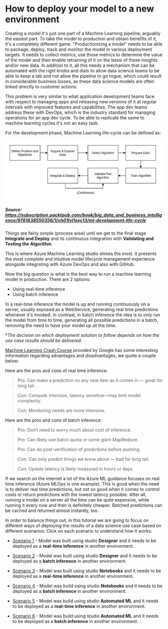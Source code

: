 # How to deploy your model to a new environment

Creating a model it's just one part of a Machine Learning pipeline, arguably the easiest part. 
To take the model to production and obtain benefits of it, it's a completely different game. 
"Productionizing a model" needs to be able to package, deploy, track and monitor the model in various deployment targets. It needs to collect metrics, use those metrics to determine the value of the model and then enable retraining of it on the basis of these insights and/or new data. In addition to it, all this needs a mechanism that can be automated with the right knobs and dials to allow data science teams to be able to keep a tab and not allow the pipeline to go rogue, which could result in considerable business losses, as these data science models are often linked directly to customer actions.

This problem is very similar to what application development teams face with respect to managing apps and releasing new versions of it at regular intervals with improved features and capabilities. The app dev teams address these with DevOps, which is the industry standard for managing operations for an app dev cycle. To be able to replicate the same to machine learning cycles it's not an easy task.

For the development phase, Machine Learning life-cycle can be defined as:

<p align="center">
  <img src="../Images/devops1.PNG">
</p>

##### _Source: https://subscription.packtpub.com/book/big_data_and_business_intelligence/9781838550356/1/ch01lvl1sec13/ml-development-life-cycle_

Things are fairly simple (process wise) until we get to the final stage **Integrate and Deploy** and its continuous integration with **Validating and Testing the Algorithm**. 

This is where Azure Machine Learning studio shines the most. It presents the most complete and intuitive model lifecycle management experience alongside integrating with Azure DevOps and also with GitHub.

Now the big question is what is the best way to run a machine learning model in production. There are 2 options: 
 * Using real-time inference
 * Using batch inference 

In a real-time inference the model is up and running continuously on a server, usually exposed as a WebService, generating real time predictions whenever it's invoked. In contrast, in batch inference the idea is to only run the model from time to time, generating all possible predictions in a batch, removing the need to have your model up all the time.

**The decision on which deployment solution to follow depends on how the use case results should be delivered.*

[Machine Learning Crash Course](https://developers.google.com/machine-learning/crash-course/static-vs-dynamic-inference/video-lecture) provided by Google has some interesting information regarding advantages and disadvantages, we quote a couple below:

Here are the pros and cons of real time inference:

> Pro: Can make a prediction on any new item as it comes in — great for long tail.

> Con: Compute intensive, latency sensitive—may limit model complexity.

> Con: Monitoring needs are more intensive.

Here are the pros and cons of batch inference:

> Pro: Don’t need to worry much about cost of inference.

> Pro: Can likely use batch quota or some giant MapReduce.

> Pro: Can do post-verification of predictions before pushing.

> Con: Can only predict things we know about — bad for long tail.

> Con: Update latency is likely measured in hours or days.


If we search on the internet a lot of the Azure ML guidance focuses on real time inference (Azure MLOps is one example). This is good when the need is to deliver real time predictions, but not so good when it comes to control costs or return predictions with the lowest latency possible. After all, running a model on a server all the time can be quite expensive, while running it every now and then is definitely cheaper. Batched predictions can be cached and returned almost instantly, too.

In order to balance things out, in this tutorial we are going to focus on different ways of deploying the results of a data science use case based on different scenarios:
Click on each scenario to understand how it works:

* [Scenario 1](../Documents/Scenario1-Designer-RealTimeInf.md) - Model was built using studio **Designer** and it needs to be deployed as a **real-time inference** in another environment.

* [Scenario 2](../Documents/Scenario2-Designer-BatchInf.md) - Model was built using studio **Designer** and it needs to be deployed as a **batch inference** in another environment.

* [Scenario 3](../Documents/Scenario3-Notebook-RealTimeInf.md) - Model was built using studio **Notebooks** and it needs to be deployed as a **real-time inference** in another environment.

* [Scenario 4](../Documents/Scenario4-Notebook-BatchInf.md) - Model was build using studio **Notebooks** and it needs to be deployed as a **batch inference** in another environment.

* [Scenario 5](../Documents/Scenario5-AutoML-RealTimeInf.md) - Model was build using studio **Automated ML** and it needs to be deployed as a **real-time inference** in another environment.

* [Scenario 6](../Documents/Scenario6-AutomML-BatchInf.md) - Model was build using studio **Automated ML** and it needs to be deployed as a **batch inference** in another environment.
